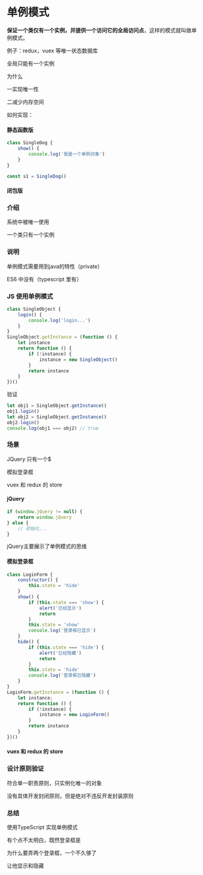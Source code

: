 # 单例模式



**保证一个类仅有一个实例，并提供一个访问它的全局访问点**，这样的模式就叫做单例模式。




例子：redux，vuex 等唯一状态数据库

全局只能有一个实例

为什么

一实现唯一性

二减少内存空间

如何实现：

#### 静态函数版

```javascript
class SingleDog {
    show() {
        console.log('我是一个单例对象')
    }
}

const s1 = SingleDog()
```



#### 闭包版

### 介绍

系统中被唯一使用

一个类只有一个实例



### 说明

单例模式需要用到java的特性（private）

ES6 中没有（typescript 里有）



### JS 使用单例模式

```javascript
class SingleObject {
    login() {
        console.log('login...')
    }
}
SingleObject.getInstance = (function () {
    let instance
    return function () {
        if (!instance) {
            instance = new SingleObject()
        }
        return instance
    }
})()
```

验证

```javascript
let obj1 = SingleObject.getInstance()
obj1.login()
let obj2 = SingleObject.getInstance()
obj2.login()
console.log(obj1 === obj2) // true
```



### 场景

JQuery 只有一个$

模拟登录框

vuex 和 redux 的 store



#### jQuery

```javascript
if (window.jQuery != null) {
    return window.jQuery
} else {
    // 初始化...
}
```

jQuery主要展示了单例模式的思维

#### 模拟登录框

```javascript
class LoginForm {
    constructor() {
        this.state = 'hide'
    }
    show() {
        if (this.state === 'show') {
            alert('已经显示')
            return
        }
        this.state = 'show'
        console.log('登录框已显示')
    }
    hide() {
        if (this.state === 'hide') {
            alert('已经隐藏')
            return
        }
        this.state = 'hide'
        console.log('登录框已隐藏')
    }
}
LoginForm.getInstance = (function () {
    let instance;
    return function () {
        if (!instance) {
            instance = new LoginForm()
        }
        return instance
    }
})()
```

#### vuex 和 redux 的 store



### 设计原则验证

符合单一职责原则，只实例化唯一的对象

没有具体开发封闭原则，但是绝对不违反开发封装原则



### 总结



使用TypeScript 实现单例模式



有个点不太明白，既然登录框是

为什么要弄两个登录框，一个不久够了

让他显示和隐藏